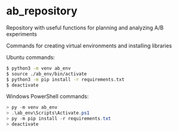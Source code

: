 # ab_repository
Repository with useful functions for planning and analyzing A/B experiments

Commands for creating virtual environments and installing libraries

Ubuntu commands:
```bash
$ python3 -m venv ab_env
$ source ./ab_env/bin/activate
$ python3 -m pip install -r requirements.txt
$ deactivate
```

Windows PowerShell commands:
```powershell
> py -m venv ab_env
> .\ab_env\Scripts\Activate.ps1
> py -m pip install -r requirements.txt
> deactivate
```

